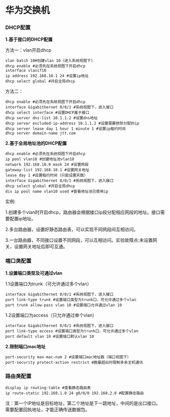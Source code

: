 # 华为交换机

### **DHCP配置**

**1.基于接口的DHCP配置**

方法一：vlan开启dhcp

```
vlan batch 10#创建vlan 10（进入系统视图下)
dhcp enable #必须先在系统视图下开启dhcp
interface vlanif10
ip address 192.168.10.1 24 #设置ip地址
dhcp select global #开启全局dhcp
```

方法二：

```
dhcp enable #必须先在系统视图下开启dhcp
interface Gigabithernet 0/0/1 #系统视图下，进入接口
dhcp select interface #设置DHCP基于接口
dhcp server dns-list 10.1.1.2 #设置dns地址
dhcp server excluded-ip-address 10.1.1.2 #设置需要排除分配的ip
dhcp server lease day 1 hour 1 minute 1 #设置ip租约时间
dhcp server domain-name jtt.com
```

**2.基于全局地址池的DHCP配置**

```
dhcp enable #必须先在系统视图下开启dhcp
ip pool vlan10 #创建地址池vlan10
network 192.168.10.0 mask 24 #设置网段
gateway-list 192.168.10.1 #设置网关地址
lease day 1 #设置租约时间（只能设置天数）
interface Gigabithernet 0/0/1 #系统视图下，进入接口
dhcp select global #开启全局dhcp
dis ip pool name vlan10 used #查看地址池已使用ip
```

实例:

1.创建多个vlan时开启dhcp，路由器会根据接口ip段分配相应网段的地址。接口需要配置ip地址。

2.多台路由器，设置好静态路由表，可以实现不同网段间互相访问。

3.一台路由器，不同接口设置不同网段，可以互相访问。实验故障点:未设置网关，设置网关地址后即可互通。

### **端口类配置**

**1.设置端口类型及可通过vlan**

1.1设置端口为trunk（可允许通过多个vlan）

```
interface Gigabithernet 0/0/1 #系统视图下，进入接口
port link-type trunk #设置端口类型为trunk口，可允许通过多个vlan
port trunk allow-pass vlan 10 #设置端口允许通过vlan 10
```

1.2设置端口为access（只允许通过单个vlan）

```
interface Gigabithernet 0/0/1 #系统视图下，进入接口
port link-type access #设置端口类型为trunk口，可允许通过多个vlan
port default vlan 10 #设置端口默认vlan 10
```

**2.限制端口mac地址**

```
port-security max-mac-num 2 #设置端口mac地址数（端口视图下）
port-security protect-action restrict #数量超出时限制多余主机通讯
```

### **路由类配置**

```
display ip routing-table #查看静态路由表
ip route-static 192.168.1.0 24 g0/0/0 192.168.2.0 #配置静态路由
```

注：第一个IP地址是目标地址，第二个地址是下一跳地址，中间的是出口接口。 需要配置回执地址，才能正确传送数据包。
